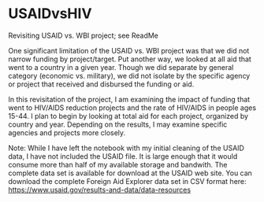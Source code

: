 # USAIDvsHIV
Revisiting USAID vs. WBI project; see ReadMe

One significant limitation of the USAID vs. WBI project was that we did not narrow funding by project/target. Put another way, we looked at all aid that went to a country in a given year. Though we did separate by general category (economic vs. military), we did not isolate by the specific agency or project that received and disbursed the funding or aid. 

In this revisitation of the project, I am examining the impact of funding that went to HIV/AIDS reduction projects and the rate of HIV/AIDS in people ages 15-44. I plan to begin by looking at total aid for each project, organized by country and year. Depending on the results, I may examine specific agencies and projects more closely. 

Note: While I have left the notebook with my initial cleaning of the USAID data, I have not included the USAID file. It is large enough that it would consume more than half of my available storage and bandwith. The complete data set is available for download at the USAID web site. You can download the complete Foreign Aid Explorer data set in CSV format here: https://www.usaid.gov/results-and-data/data-resources